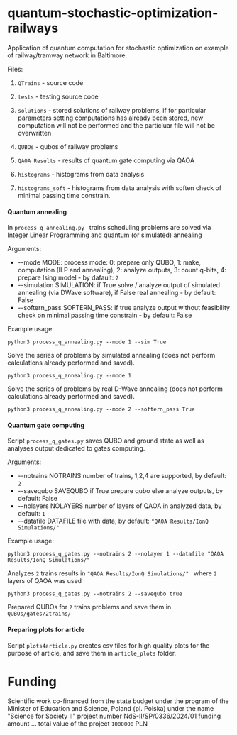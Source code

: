 # quantum-stochastic-optimization-railways
Application of quantum computation for stochastic optimization on example of railway/tramway network in Baltimore.

Files:

1. ```QTrains``` - source code
2. ```tests``` - testing source code

3. ```solutions``` - stored solutions of railway problems, if for particular parameters setting computations has already been stored, new computation will not be performed and the particluar file will not be overwritten
4. ```QUBOs``` - qubos of railway problems
5. ```QAOA Results``` - results of quantum gate computing via QAOA
6. ```histograms``` - histograms from data analysis
7. ```histograms_soft``` - histograms from data analysis with soften check of minimal passing time constrain.


#### Quantum annealing 

In ```process_q_annealing.py ``` trains scheduling problems are solved via Integer Linear Programming and quantum (or simulated) annealing

Arguments:

- --mode MODE: process mode: 0: prepare only QUBO, 1: make, computation (ILP and annealing), 2: analyze outputs, 3: count q-bits, 4: prepare Ising model - by dafault: ```2```
- --simulation SIMULATION: if True solve / analyze output of simulated annealing (via DWave software), if False real annealing - by default: False
- --softern_pass SOFTERN_PASS: if true analyze output without feasibility check on minimal passing time constrain - by default: False


Example usage:

```python3 process_q_annealing.py --mode 1 --sim True```

Solve the series of problems by simulated annealing (does not perform calculations already performed and saved).

```python3 process_q_annealing.py --mode 1```

Solve the series of problems by real D-Wave annealing (does not perform calculations already performed and saved).

```python3 process_q_annealing.py --mode 2 --softern_pass True```



#### Quantum gate computing

Script ```process_q_gates.py``` saves QUBO and ground state as well as analyses output dedicated to gates computing.

Arguments:

- --notrains NOTRAINS  number of trains, 1,2,4 are supported, by default: ``2``
- --savequbo SAVEQUBO  if True prepare qubo else analyze outputs, by default: False
- --nolayers NOLAYERS  number of layers of QAOA in analyzed data, by default: ```1```
- --datafile DATAFILE  file with data, by default:  ```"QAOA Results/IonQ Simulations/"```


Example usage:

```python3 process_q_gates.py --notrains 2 --nolayer 1 --datafile "QAOA Results/IonQ Simulations/" ```

Analyzes ```2``` trains results in ```"QAOA Results/IonQ Simulations/" ``` where ```2``` layers of QAOA was used

```python3 process_q_gates.py --notrains 2 --savequbo true ```

Prepared QUBOs for ```2``` trains problems and save them in ```QUBOs/gates/2trains/```

#### Preparing plots for article

Script ```plots4article.py``` creates csv files for high quality plots for the purpose of article, and save them in ```article_plots``` folder.


# Funding

Scientific work co-financed from the state budget under the program of the Minister of Education and Science, Poland (pl. Polska) under the name "Science for Society II" project number NdS-II/SP/0336/2024/01 funding amount ... total value of the project ```1000000``` PLN 
